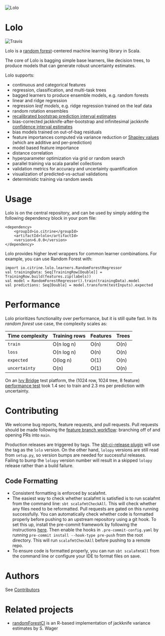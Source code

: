 ![Lolo](https://upload.wikimedia.org/wikipedia/commons/thumb/a/a8/Rainy_Lake_in_Lolo_National_Forest.jpg/284px-Rainy_Lake_in_Lolo_National_Forest.jpg)

Lolo
====

![Travis](https://app.travis-ci.com/CitrineInformatics/lolo.svg?branch=main)

Lolo is a [random forest](https://en.wikipedia.org/wiki/Lolo_National_Forest)-centered machine learning library in Scala.

The core of Lolo is bagging simple base learners, like decision trees, to produce models that can generate robust uncertainty estimates.

Lolo supports:
 * continuous and categorical features
 * regression, classification, and multi-task trees
 * bagged learners to produce ensemble models, e.g. random forests
 * linear and ridge regression
 * regression _leaf models_, e.g. ridge regression trained on the leaf data
 * random rotation ensembles
 * [recalibrated bootstrap prediction interval estimates](https://arxiv.org/abs/2205.02260)
 * bias-corrected jackknife-after-bootstrap and infinitesimal jackknife [confidence interval estimates](http://jmlr.org/papers/volume15/wager14a/wager14a.pdf)
 * bias models trained on out-of-bag residuals
 * feature importances computed via variance reduction or [Shapley values](https://proceedings.neurips.cc/paper/2017/hash/8a20a8621978632d76c43dfd28b67767-Abstract.html) (which are additive and per-prediction)
 * model based feature importance
 * distance correlation
 * hyperparameter optimization via grid or random search
 * parallel training via scala parallel collections
 * validation metrics for accuracy and uncertainty quantification
 * visualization of predicted-vs-actual validations
 * deterministic training via random seeds

# Usage
Lolo is on the central repository, and can be used by simply adding the following dependency block in your pom file:
```
<dependency>
    <groupId>io.citrine</groupId>
    <artifactId>lolo</artifactId>
    <version>6.0.0</version>
</dependency>
```
Lolo provides higher level wrappers for common learner combinations.
For example, you can use Random Forest with:
```
import io.citrine.lolo.learners.RandomForestRegressor
val trainingData: Seq[TrainingRow[Double]] = TrainingRow.build(features.zip(labels))
val model = RandomForestRegressor().train(trainingData).model
val predictions: Seq[Double] = model.transform(testInputs).expected
```

# Performance
Lolo prioritizes functionality over performance, but it is still quite fast.  In its _random forest_ use case, the complexity scales as:

| Time complexity | Training rows | Features | Trees |
|-----------------|--------|-------|-------|
| `train`         | O(n log n) | O(n) | O(n) |
| `loss`          | O(n log n) | O(n) | O(n) |
| `expected`      | O(log n) | O(1) | O(n) |
| `uncertainty`   | O(n) | O(1) | O(n) |

On an [Ivy Bridge](http://ark.intel.com/products/77780/Intel-Core-i7-4930K-Processor-12M-Cache-up-to-3_90-GHz) test platform, the (1024 row, 1024 tree, 8 feature) [performance test](src/test/scala/io/citrine/lolo/PerformanceTest.scala) took 1.4 sec to train and 2.3 ms per prediction with uncertainty.


# Contributing
We welcome bug reports, feature requests, and pull requests.
Pull requests should be made following the [feature branch workflow](https://www.atlassian.com/git/tutorials/comparing-workflows/feature-branch-workflow): branching off of and opening PRs into `main`.

Production releases are triggered by tags.
The [sbt-ci-release plugin](https://github.com/olafurpg/sbt-ci-release) will use the tag as the `lolo` version.
On the other hand, `lolopy` versions are still read from `setup.py`, so version bumps are needed for successful releases.
Failing to bump the `lolopy` version number will result in a skipped `lolopy` release rather than a build failure.

## Code Formatting
- Consistent formatting is enforced by scalafmt.
- The easiest way to check whether scalafmt is satisfied is to run scalafmt from the command line: `sbt scalafmtCheckAll`.
  This will check whether any files need to be reformatted.
  Pull requests are gated on this running successfully.
  You can automatically check whether code is formatted properly before pushing to an upstream repository using a git hook.
  To set this up, install the pre-commit framework by following the instructions [here](https://pre-commit.com/#installation).
  Then enable the hooks in `.pre-commit-config.yaml` by running `pre-commit install --hook-type pre-push` from the root directory.
  This will run `scalafmtCheckAll` before pushing to a remote repo.
- To ensure code is formatted properly, you can run `sbt scalafmtAll` from the command line or configure your IDE to format files on save.

# Authors

See [Contributors](https://github.com/CitrineInformatics/lolo/graphs/contributors)
 
# Related projects
 * [randomForestCI](https://github.com/swager/randomForestCI) is an R-based implementation of jackknife variance estimates by S. Wager
